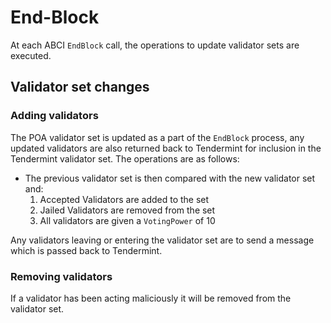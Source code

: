 # End-Block

At each ABCI `EndBlock` call, the operations to update validator sets are executed.

## Validator set changes

### Adding validators

The POA validator set is updated as a part of the `EndBlock` process, any updated validators are also returned back to Tendermint for inclusion in the Tendermint validator set. The operations are as follows:

- The previous validator set is then compared with the new validator set and:
    1. Accepted Validators are added to the set
    1. Jailed Validators are removed from the set
    1. All validators are given a `VotingPower` of 10

Any validators leaving or entering the validator set are to send a message which is passed back to Tendermint.

### Removing validators

If a validator has been acting maliciously it will be removed from the validator set.

